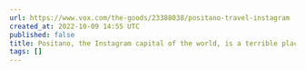 ```yaml
---
url: https://www.vox.com/the-goods/23388038/positano-travel-instagram
created_at: 2022-10-09 14:55 UTC
published: false
title: Positano, the Instagram capital of the world, is a terrible place to be - Vox
tags: []
---
```



